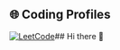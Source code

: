 ## 🌐 Coding Profiles

[![LeetCode](https://img.shields.io/badge/LeetCode-Profile-orange?logo=leetcode&logoColor=white)](https://leetcode.com/Nipun_11/)## Hi there 👋

<!--
**Nipunsomani11/Nipunsomani11** is a ✨ _special_ ✨ repository because its `README.md` (this file) appears on your GitHub profile.

Here are some ideas to get you started:

- 🔭 I’m currently working on ...
- 🌱 I’m currently learning ...
- 👯 I’m looking to collaborate on ...
- 🤔 I’m looking for help with ...
- 💬 Ask me about ...
- 📫 How to reach me: ...
- 😄 Pronouns: ...
- ⚡ Fun fact: ...
-->

